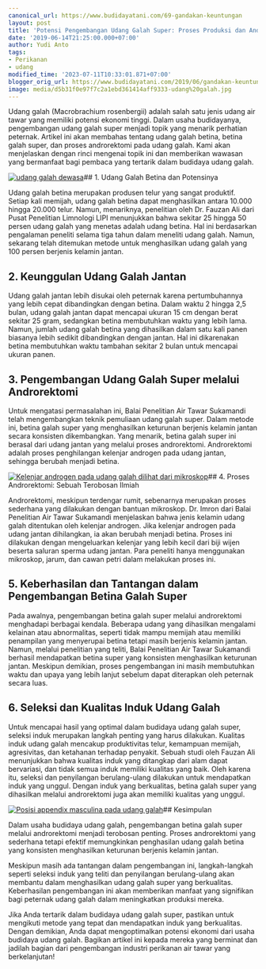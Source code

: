 ```yaml
---
canonical_url: https://www.budidayatani.com/69-gandakan-keuntungan
layout: post
title: 'Potensi Pengembangan Udang Galah Super: Proses Produksi dan Androrektomi'
date: '2019-06-14T21:25:00.000+07:00'
author: Yudi Anto
tags:
- Perikanan
- udang
modified_time: '2023-07-11T10:33:01.871+07:00'
blogger_orig_url: https://www.budidayatani.com/2019/06/gandakan-keuntungan-dengan-antrektomi.html
image: media/d5b31f0e97f7c2a1ebd361414aff9333-udang%20galah.jpg
---
```

Udang galah (Macrobrachium rosenbergii) adalah salah satu jenis udang air tawar yang memiliki potensi ekonomi tinggi. Dalam usaha budidayanya, pengembangan udang galah super menjadi topik yang menarik perhatian peternak. Artikel ini akan membahas tentang udang galah betina, betina galah super, dan proses androrektomi pada udang galah. Kami akan menjelaskan dengan rinci mengenai topik ini dan memberikan wawasan yang bermanfaat bagi pembaca yang tertarik dalam budidaya udang galah.

[![udang galah dewasa](https://blogger.googleusercontent.com/img/b/R29vZ2xl/AVvXsEhWVWeDyGeDtjI90e8beyZ4TB-4LthPC3zH8cKjq0STrea8rmDkoph-mhkqpaM-lTrCg9zKSadfuTypTmz1tUyOkf2Cxe_qJmDlFH6SqJyONeqTPhBQkEw_7EaBRpfVZvqmjd5naXGs3ARarQzQOEB-4HqoXSLNHTwuoSQ81p_xE5zD0nrWe1A4wt6L-KS_/w640-h360/udang%20galah.jpg)](https://blogger.googleusercontent.com/img/b/R29vZ2xl/AVvXsEhWVWeDyGeDtjI90e8beyZ4TB-4LthPC3zH8cKjq0STrea8rmDkoph-mhkqpaM-lTrCg9zKSadfuTypTmz1tUyOkf2Cxe_qJmDlFH6SqJyONeqTPhBQkEw_7EaBRpfVZvqmjd5naXGs3ARarQzQOEB-4HqoXSLNHTwuoSQ81p_xE5zD0nrWe1A4wt6L-KS_/s2133/udang%20galah.jpg)## 1. Udang Galah Betina dan Potensinya

Udang galah betina merupakan produsen telur yang sangat produktif. Setiap kali memijah, udang galah betina dapat menghasilkan antara 10.000 hingga 20.000 telur. Namun, menariknya, penelitian oleh Dr. Fauzan Ali dari Pusat Penelitian Limnologi LIPI menunjukkan bahwa sekitar 25 hingga 50 persen udang galah yang menetas adalah udang betina. Hal ini berdasarkan pengalaman peneliti selama tiga tahun dalam meneliti udang galah. Namun, sekarang telah ditemukan metode untuk menghasilkan udang galah yang 100 persen berjenis kelamin jantan.

## 2. Keunggulan Udang Galah Jantan

Udang galah jantan lebih disukai oleh peternak karena pertumbuhannya yang lebih cepat dibandingkan dengan betina. Dalam waktu 2 hingga 2,5 bulan, udang galah jantan dapat mencapai ukuran 15 cm dengan berat sekitar 25 gram, sedangkan betina membutuhkan waktu yang lebih lama. Namun, jumlah udang galah betina yang dihasilkan dalam satu kali panen biasanya lebih sedikit dibandingkan dengan jantan. Hal ini dikarenakan betina membutuhkan waktu tambahan sekitar 2 bulan untuk mencapai ukuran panen.

## 3. Pengembangan Udang Galah Super melalui Androrektomi

Untuk mengatasi permasalahan ini, Balai Penelitian Air Tawar Sukamandi telah mengembangkan teknik pemuliaan udang galah super. Dalam metode ini, betina galah super yang menghasilkan keturunan berjenis kelamin jantan secara konsisten dikembangkan. Yang menarik, betina galah super ini berasal dari udang jantan yang melalui proses androrektomi. Androrektomi adalah proses penghilangan kelenjar androgen pada udang jantan, sehingga berubah menjadi betina.

[![Kelenjar androgen pada udang galah dilihat dari mikroskop](https://blogger.googleusercontent.com/img/b/R29vZ2xl/AVvXsEg4Sm56voyHB59NzCck8fCPhiugmWdsxVobzigWDbEi8sZCCwbTYSj9Gf6R8NeHaSdxZnBLJdu1IMZ-xWqGT5Sa8P69-KeBoftO8FE-ovUxMyihD0Rm-OV-iOtnEZKBj25yb8NJI4QEb0jjmYn7lbVlzcZOzhS_7iCB5D3jwatMra4ShrCq9CmxgGpWPm0B/w640-h428/udang%20galah_800x534.jpg)](https://blogger.googleusercontent.com/img/b/R29vZ2xl/AVvXsEg4Sm56voyHB59NzCck8fCPhiugmWdsxVobzigWDbEi8sZCCwbTYSj9Gf6R8NeHaSdxZnBLJdu1IMZ-xWqGT5Sa8P69-KeBoftO8FE-ovUxMyihD0Rm-OV-iOtnEZKBj25yb8NJI4QEb0jjmYn7lbVlzcZOzhS_7iCB5D3jwatMra4ShrCq9CmxgGpWPm0B/s800/udang%20galah_800x534.jpg)## 4. Proses Androrektomi: Sebuah Terobosan Ilmiah

Androrektomi, meskipun terdengar rumit, sebenarnya merupakan proses sederhana yang dilakukan dengan bantuan mikroskop. Dr. Imron dari Balai Penelitian Air Tawar Sukamandi menjelaskan bahwa jenis kelamin udang galah ditentukan oleh kelenjar androgen. Jika kelenjar androgen pada udang jantan dihilangkan, ia akan berubah menjadi betina. Proses ini dilakukan dengan mengeluarkan kelenjar yang lebih kecil dari biji wijen beserta saluran sperma udang jantan. Para peneliti hanya menggunakan mikroskop, jarum, dan cawan petri dalam melakukan proses ini.

## 5. Keberhasilan dan Tantangan dalam Pengembangan Betina Galah Super

Pada awalnya, pengembangan betina galah super melalui androrektomi menghadapi berbagai kendala. Beberapa udang yang dihasilkan mengalami kelainan atau abnormalitas, seperti tidak mampu memijah atau memiliki penampilan yang menyerupai betina tetapi masih berjenis kelamin jantan. Namun, melalui penelitian yang teliti, Balai Penelitian Air Tawar Sukamandi berhasil mendapatkan betina super yang konsisten menghasilkan keturunan jantan. Meskipun demikian, proses pengembangan ini masih membutuhkan waktu dan upaya yang lebih lanjut sebelum dapat diterapkan oleh peternak secara luas.

## 6. Seleksi dan Kualitas Induk Udang Galah

Untuk mencapai hasil yang optimal dalam budidaya udang galah super, seleksi induk merupakan langkah penting yang harus dilakukan. Kualitas induk udang galah mencakup produktivitas telur, kemampuan memijah, agresivitas, dan ketahanan terhadap penyakit. Sebuah studi oleh Fauzan Ali menunjukkan bahwa kualitas induk yang ditangkap dari alam dapat bervariasi, dan tidak semua induk memiliki kualitas yang baik. Oleh karena itu, seleksi dan penyilangan berulang-ulang dilakukan untuk mendapatkan induk yang unggul. Dengan induk yang berkualitas, betina galah super yang dihasilkan melalui androrektomi juga akan memiliki kualitas yang unggul.

[![Posisi appendix masculina pada udang galah](https://blogger.googleusercontent.com/img/b/R29vZ2xl/AVvXsEh91IGuGHiQGWI5CIJsr3d644lMZBNcwcBD3o-fiOFxDnzfNo_rszUxbGhBgHij6GD4F17KA7UYlJ3H2mEf464sRQFx6v1GdVdhJoWF1DQvfSkzrSBDUlKU0E7EKsTzaMvrxjZ6xI1f06PT-ize0Z7CtgjMLM2sZQMbfBdRSbaCv-naX-nQZohRLmoDgN7B/w640-h422/udang%20galah_800x527.jpg)](https://blogger.googleusercontent.com/img/b/R29vZ2xl/AVvXsEh91IGuGHiQGWI5CIJsr3d644lMZBNcwcBD3o-fiOFxDnzfNo_rszUxbGhBgHij6GD4F17KA7UYlJ3H2mEf464sRQFx6v1GdVdhJoWF1DQvfSkzrSBDUlKU0E7EKsTzaMvrxjZ6xI1f06PT-ize0Z7CtgjMLM2sZQMbfBdRSbaCv-naX-nQZohRLmoDgN7B/s800/udang%20galah_800x527.jpg)## Kesimpulan

Dalam usaha budidaya udang galah, pengembangan betina galah super melalui androrektomi menjadi terobosan penting. Proses androrektomi yang sederhana tetapi efektif memungkinkan penghasilan udang galah betina yang konsisten menghasilkan keturunan berjenis kelamin jantan.

Meskipun masih ada tantangan dalam pengembangan ini, langkah-langkah seperti seleksi induk yang teliti dan penyilangan berulang-ulang akan membantu dalam menghasilkan udang galah super yang berkualitas. Keberhasilan pengembangan ini akan memberikan manfaat yang signifikan bagi peternak udang galah dalam meningkatkan produksi mereka.

Jika Anda tertarik dalam budidaya udang galah super, pastikan untuk mengikuti metode yang tepat dan mendapatkan induk yang berkualitas. Dengan demikian, Anda dapat mengoptimalkan potensi ekonomi dari usaha budidaya udang galah. Bagikan artikel ini kepada mereka yang berminat dan jadilah bagian dari pengembangan industri perikanan air tawar yang berkelanjutan!

